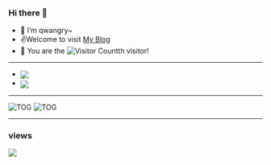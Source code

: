 ### Hi there 👋

- 🌱 I’m qwangry~
- ✌️Welcome to visit [My Blog](https://qwangry.github.io/)
- 🔭 You are the ![Visitor Count](https://profile-counter.glitch.me/qwangry/count.svg)th visitor!

---

- <img align="center"  src="https://github-readme-stats.vercel.app/api/top-langs/?username=qwangry&theme=radical&layout=compact"  />

- <img align="center"  src="https://github-readme-stats.vercel.app/api?username=qwangry&show_icons=true&theme=radical"/>


---

![TOG](https://raw.githubusercontent.com/qwangry/generate/output/github-contribution-grid-snake.svg#gh-dark-mode-only)
![TOG](https://raw.githubusercontent.com/qwangry/generate/output/github-contribution-grid-snake-dark.svg#gh-light-mode-only)

---
### views
![](https://komarev.com/ghpvc/?username=qwangry)

<!--
**qwangry/qwangry** is a ✨ _special_ ✨ repository because its `README.md` (this file) appears on your GitHub profile.

Here are some ideas to get you started:

- 🔭 I’m currently working on ...
- 🌱 I’m currently learning ...
- 👯 I’m looking to collaborate on ...
- 🤔 I’m looking for help with ...
- 💬 Ask me about ...
- 📫 How to reach me: ...
- 😄 Pronouns: ...
- ⚡ Fun fact: ...
-->
